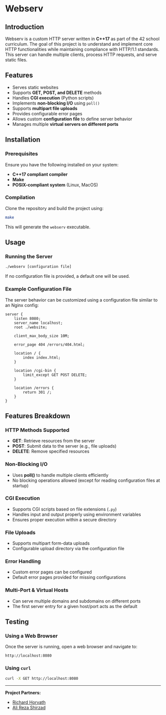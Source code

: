 # Webserv

## Introduction
Webserv is a custom HTTP server written in **C++17** as part of the 42 school curriculum. The goal of this project is to understand and implement core HTTP functionalities while maintaining compliance with HTTP/1.1 standards. This server can handle multiple clients, process HTTP requests, and serve static files.

## Features
- Serves static websites
- Supports **GET, POST, and DELETE** methods
- Handles **CGI execution** (Python scripts)
- Implements **non-blocking I/O** using `poll()`
- Supports **multipart file uploads**
- Provides configurable error pages
- Allows custom **configuration file** to define server behavior
- Manages multiple **virtual servers on different ports**

## Installation
### Prerequisites
Ensure you have the following installed on your system:
- **C++17 compliant compiler**
- **Make**
- **POSIX-compliant system** (Linux, MacOS)

### Compilation
Clone the repository and build the project using:
```bash
make
```
This will generate the `webserv` executable.

## Usage
### Running the Server
```bash
./webserv [configuration file]
```
If no configuration file is provided, a default one will be used.

### Example Configuration File
The server behavior can be customized using a configuration file similar to an Nginx config:
```nginx
server {
    listen 8080;
    server_name localhost;
    root ./website;

    client_max_body_size 10M;

    error_page 404 /errors/404.html;

    location / {
        index index.html;
    }

    location /cgi-bin {
        limit_except GET POST DELETE;
    }

    location /errors {
        return 301 /;
    }
}
```

## Features Breakdown
### HTTP Methods Supported
- **GET**: Retrieve resources from the server
- **POST**: Submit data to the server (e.g., file uploads)
- **DELETE**: Remove specified resources

### Non-Blocking I/O
- Uses **poll()** to handle multiple clients efficiently
- No blocking operations allowed (except for reading configuration files at startup)

### CGI Execution
- Supports CGI scripts based on file extensions (`.py`)
- Handles input and output properly using environment variables
- Ensures proper execution within a secure directory

### File Uploads
- Supports multipart form-data uploads
- Configurable upload directory via the configuration file

### Error Handling
- Custom error pages can be configured
- Default error pages provided for missing configurations

### Multi-Port & Virtual Hosts
- Can serve multiple domains and subdomains on different ports
- The first server entry for a given host/port acts as the default

## Testing
### Using a Web Browser
Once the server is running, open a web browser and navigate to:
```
http://localhost:8080
```

### Using `curl`
```bash
curl -X GET http://localhost:8080
```

---
**Project Partners:**  
- [Richard Horvath]()
- [Ali Reza Shirzad]()


